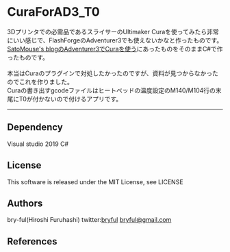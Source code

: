 # CuraForAD3_T0

3Dプリンタでの必需品であるスライサーのUltimaker Curaを使ってみたら非常にいい感じで、FlashForgeのAdventurer3でも使えないかなと作ったものです。<br>
[SatoMouse's blogのAdventurer3でCuraを使う](https://satomouse.com/adventurer3-cura/)にあったものをそのままC#で作ったものです。<br>
<br>
本当はCuraのプラグインで対処したかったのですが、資料が見つからなかったのでこれを作りました。
<br>
Curaの書き出すgcodeファイルはヒートベッドの温度設定のM140/M104行の末尾にT0が付かないので付けるアプリです。

<hr>

## Dependency
Visual studio 2019 C#



## License
This software is released under the MIT License, see LICENSE

## Authors

bry-ful(Hiroshi Furuhashi)
twitter:[bryful](https://twitter.com/bryful)
bryful@gmail.com

## References
